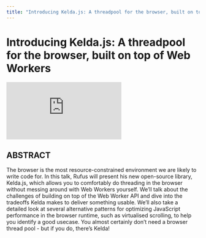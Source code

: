 ```yaml
---
title: "Introducing Kelda.js: A threadpool for the browser, built on top of Web Workers"
---
```


# Introducing Kelda.js: A threadpool for the browser, built on top of Web Workers

<iframe src="https://www.youtube.com/embed/IMo0K22IRAo" frameborder="0" allow="accelerometer; autoplay; encrypted-media; gyroscope; picture-in-picture" allowfullscreen></iframe><br />

## ABSTRACT

The browser is the most resource-constrained environment we are likely to write code for. In this talk, Rufus will present his new open-source library, Kelda.js, which allows you to comfortably do threading in the browser without messing around with Web Workers yourself. We’ll talk about the challenges of building on top of the Web Worker API and dive into the tradeoffs Kelda makes to deliver something usable. We’ll also take a detailed look at several alternative patterns for optimizing JavaScript performance in the browser runtime, such as virtualised scrolling, to help you identify a good usecase. You almost certainly don’t need a browser thread pool - but if you do, there’s Kelda!
